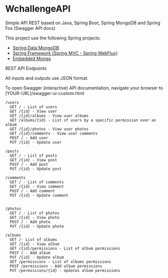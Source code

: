 # WchallengeAPI
Simple API REST based on Java, Spring Boot, Spring MongoDB and  Spring Fox (Swagger API docs)

This project use the following Spring projects:
* [Spring Data MongoDB]()
* [Spring Framework (Spring MVC - Spring WebFlux)](https://spring.io/projects/spring-framework)
* [Embedded Mongo](https://github.com/flapdoodle-oss/de.flapdoodle.embed.mongo)

REST API Endpoints

All inputs and outputs use JSON format.

To open Swagger (interactive) API documentation, navigate your browser to [YOUR-URL]/swagger-ui-custom.html

```
/users
  GET / - List of users
  GET /{id} - View user
  GET /{id}/albums - View user albums
  GET /albums/{id} - List of users by a specific permission over an album
  GET /{id}/photos - View user photos
  GET /{id}/comments - View user comments
  POST / - Add user
  PUT /{id} - Update user

/posts
  GET / - List of posts
  GET /{id} - View post
  POST / - Add post
  PUT /{id} - Update post

/comments
  GET / - List of comments
  GET /{id} - View comment
  POST / - Add comment
  PUT /{id} - Update comment


/photos
  GET / - List of photos
  GET /{id} - View photo
  POST / - Add photo
  PUT /{id} - Update photo

/albums
  GET /- List of albums
  GET /{id} - View album
  GET /{id}/permissions - List of album permissions
  POST / - Add album
  PUT /{id} - Update album
  GET /permissions - List of albums permissions
  POST /permissions - Add album permissions
  PUT /permissions/{id} - Updates album permissions
```
